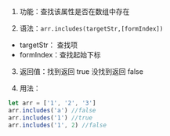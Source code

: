 1. 功能：查找该属性是否在数组中存在

2. 语法：`arr.includes(targetStr,[formIndex])`

- targetStr： 查找项
- formIndex：查找起始下标

3. 返回值：找到返回 true 没找到返回 false

4. 用法：

```js
let arr = ['1', '2', '3']
arr.includes('a') //false
arr.includes('1') //true
arr.includes('1', 2) //false
```
